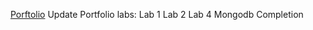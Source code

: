 [Porftolio](https://github.com/Jasperator/2imd-webtech3-portfolio)
Update Portfolio labs:
Lab 1
Lab 2
Lab 4
Mongodb Completion